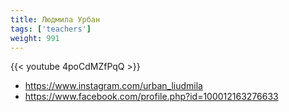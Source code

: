 ```yaml
---
title: Людмила Урбан
tags: ['teachers']
weight: 991
---
```

{{< youtube 4poCdMZfPqQ >}}

- https://www.instagram.com/urban_liudmila
- https://www.facebook.com/profile.php?id=100012163276633

